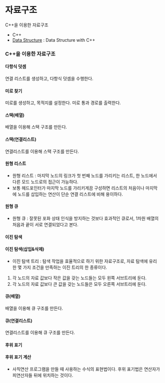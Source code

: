 # 자료구조
C++을 이용한 자료구조

- C++
- [Data Structure](https://github.com/hyejeong99/Data_Structure) : Data Structure with C++

### C++을 이용한 자료구조
#### 다항식 덧셈
연결 리스트를 생성하고, 다항식 덧셈을 수행한다.

#### 미로 찾기
미로를 생성하고, 목적지를 설정한다. 
미로 통과 경로를 출력한다.

#### 스택(배열)
배열을 이용해 스택 구조를 만든다.

#### 스택(연결리스트)
연결리스트를 이용해 스택 구조를 만든다.

#### 원형 리스트
- 원형 리스트 : 마지막 노드의 링크가 첫 번째 노드를 가리키는 리스트, 한 노드에서 다른 모드 노드로의 접근이 가능하다.
- 보통 헤드포인터가 마지막 노드를 가리키게끔 구성하면 리스트의 처음이나 마지막에 노드를 삽입하는 연산이 단순 연결 리스트에 비해 용이하다.

#### 원형 큐
- 원형 큐 : 잘못된 포화 상태 인식을 방지하는 것보다 효과적인 큐로서, 1차원 배열의 처음과 끝이 서로 연결되었다고 본다.

#### 이진 탐색
#### 이진 탐색(삽입&삭제)
- 이진 탐색 트리 : 탐색 작업을 효율적으로 하기 위한 자료구조로, 자료 탐색에 유리한 몇 가지 조건을 만족하는 이진 트리의 한 종류이다.
1. 각 노드의 자료 값보다 작은 값을 갖는 노드들는 모두 왼쪽 서브트리에 둔다.
2. 각 노드의 자료 값보다 큰 값을 갖는 노드들은 모두 오른쪽 서브트리에 둔다.

#### 큐(배열)
배열을 이용해 큐 구조를 만든다.

#### 큐(연결리스트)
연결리스트를 이용해 큐 구조를 만든다.

#### 후위 표기
#### 후위 표기 계산
- 사칙연산 프로그램을 만들 때 사용하는 수식의 표현법이다. 후위 표기법은 연산자가 피연산자들 뒤에 위치하는 것이다.

